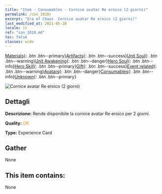 ```yaml
---
title: "Item - Consumables - Cornice avatar Re eroico (2 giorni)"
permalink: /con_1010/
excerpt: "Era of Chaos  Cornice avatar Re eroico (2 giorni)"
last_modified_at: 2021-05-28
locale: it
ref: "con_1010.md"
toc: false
classes: wide
---
```

 [Materials](/ItemsIT/){: .btn .btn--primary}[Artifacts](/ItemsIT/Artifacts/){: .btn .btn--success}[Unit Soul](/ItemsIT/UnitSoul/){: .btn .btn--warning}[Unit Awakening](/ItemsIT/UnitAwakening/){: .btn .btn--danger}[Hero Soul](/ItemsIT/HeroSoul/){: .btn .btn--info}[Hero Skill](/ItemsIT/HeroSkill/){: .btn .btn--primary}[Gift](/ItemsIT/Gift/){: .btn .btn--success}[Event related](/ItemsIT/Events/){: .btn .btn--warning}[Avatars](/ItemsIT/Avatars/){: .btn .btn--danger}[Consumables](/ItemsIT/Consumables/){: .btn .btn--info}[Unknown](/ItemsIT/Unknown/){: .btn .btn--primary}

 ![Cornice avatar Re eroico (2 giorni)](/images/a/avatarFrame_49.png)

## Dettagli
 **Descrizione:** Rende disponibile la cornice avatar Re eroico per 2 giorni.

 **Quality:** <span style="color: #FF8C00">OK</span>

 **Type:** Experience Card

## Gather

  None

## This item contains:

  None

